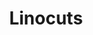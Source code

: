 ---
title: "Linocuts"
permalink: /printmaking/linocuts/
display_title: true
display_image: true
thumb_crop: true
display_thumb_title: true
frontpage: false
archive: false
gallery_date:
copy_html:
homepage_description_markdown: 
main_image_path: '/assets/images/5414b7a2dcb8b.jpg'
main_image_caption:
images:
  - image_path: '/assets/images/5414b7a2dcb8b.jpg'
    image_title: "Canalnight"
    image_description: 
  - image_path: '/assets/images/5414b7eacd6c6.jpg'
    image_title: "Canalupsidedown"
    image_description: 
  - image_path: '/assets/images/4fa16e4d94f77.jpg'
    image_title: "Isis Lock, Oxford Canal"
    image_description: "Linocut - 15 x 21cm"
  - image_path: '/assets/images/4fa17275be8a3.jpg'
    image_title: "219 Lift Bridge,  Oxford Canal"
    image_description: "Linocut - 20 x 21 cm"
  - image_path: '/assets/images/4fa19b87cfeab.jpg'
    image_title: "Bridge 243, Isis Lock, Oxford Canal"
    image_description: "Linocut - 15 x 21cm"  

_inputs:
  title:
    label: Gallery title
  permalink:
    label: URL
    comment: The folder address of your gallery e.g. */gallery-name/*
  main_image_path:
    type: image
    label: Featured image
    comment: Main full width image for the page
    options:
      uploads_dir: assets/images/:year
      width: 1200
      height: 1200
      resize_style: contain
      mime_type: image/jpeg
  main_image_caption:
    type: text
    label: Featured image description
    comment: Essential hidden text that describes your image
  frontpage:
    label: Show gallery on home page
    type: switch
  gallery_date:
    label: Gallery date
    comment: May be used to order your galleries on the gallery and home pages
  display_title:
    type: switch
    label: Show gallery title at top of gallery
  display_image:
    type: switch
    label: Show main image at top of gallery
  thumb_crop:
    type: switch
    label: Crop thumbnail images
  archive:
    type: switch
    label: Archive this gallery
    comment: Archiving will keep your page, but hide it from the public
  display_thumb_title:
    type: switch
    label: Display titles with thumbnails
  homepage_description_markdown:
    label: Home page description
    comment: This text is displayed on the home page
    options:
      bold: true
      format: p h2 h3 h4 h5 pre address div
      italic: true
      numberedlist: true
      bulletedlist: true
      image: true
      link: true
      styles: /css/editor.scss
      center: center-this-text
      left: align-left
      right: align-right
  copy_html:
    type: html
    label: Gallery page text
    comment: This text appears at the top of your gallery
    options:
      bold: true
      format: p h2 h3 h4 h5 pre address div
      italic: true
      numberedlist: true
      bulletedlist: true
      image: true
      link: true
      styles: /css/editor.scss
      center: center-this-text
      left: align-left
      right: align-right
---